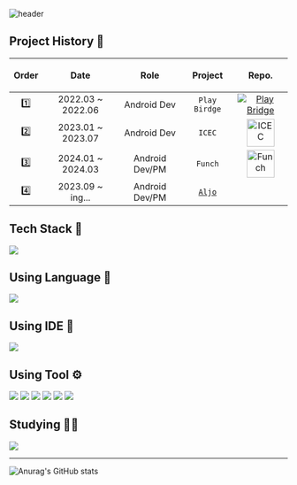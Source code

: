 ![header](https://capsule-render.vercel.app/api?type=waving&color=auto&height=200&section=header&text=Ham's%20Profile&fontSize=30)

## Project History 🎉

|<p align="center">Order</p>|<p align="center">Date</p>|<p align="center">Role</p>|<p align="center">Project</p>|<p align="center">Repo.</p>|
|:-----:|:--------:|:-----------------:|:--------------:|:--------------:|
|1️⃣| 2022.03 ~ 2022.06 | Android Dev | `Play Birdge`| <a href="https://github.com/TeamBridge-Project/PlayBridge-Android#readme"><img src="https://user-images.githubusercontent.com/54674781/223626749-e2209209-5927-4731-954d-9a43b21e896d.png" title="Play Bridge"></a> |
|2️⃣| 2023.01 ~ 2023.07 | Android Dev | `ICEC`| <a href="https://github.com/JobSeek-Void/ic-ec"><img width="50" height="50" src="https://github-production-user-asset-6210df.s3.amazonaws.com/54674781/272056036-79794c27-d46c-4b86-ba68-9f62576143e3.png" alt="ICEC" title="ICEC"></a> |
|3️⃣| 2024.01 ~ 2024.03 | Android Dev/PM | `Funch`| <a href="https://github.com/Nexters/Funch-AOS"><img width="50" height="50" src="https://github.com/Nexters/Funch-AOS/assets/54674781/4e820cf8-48df-4c94-8fd5-07a0fed62f22" title="Funch"></a> |
|4️⃣| 2023.09 ~ ing...  | Android Dev/PM | <a href="https://github.com/ASAP-Side/aljo-android">`Aljo`</a>|  |

## Tech Stack 📗

<img src="https://img.shields.io/badge/Android-3ddc84?style=flat&logo=Android&logoColor=white"/>

## Using Language 📢

<img src="https://img.shields.io/badge/Kotlin-7f52ff?style=flat&logo=Kotlin&logoColor=white"/>

## Using IDE 🔧

<img src="https://img.shields.io/badge/Android Studio-3ddc84?style=flat&logo=Android Studio&logoColor=white"/>

## Using Tool ⚙

<img src="https://img.shields.io/badge/Notion-000000?style=flat&logo=Notion&logoColor=white"/> <img src="https://img.shields.io/badge/Github-181717?style=flat&logo=Github&logoColor=white"/> <img src="https://img.shields.io/badge/Sourcetree-0052cc?style=flat&logo=Sourcetree&logoColor=white"/> <img src="https://img.shields.io/badge/Git-f05032?style=flat&logo=Git&logoColor=white"/> <img src="https://img.shields.io/badge/Discord-5865f2?style=flat&logo=Discord&logoColor=white"/> <img src="https://img.shields.io/badge/Postman-ff6c37?style=flat&logo=Postman&logoColor=white"/>

## Studying 👨‍💻

<img src="https://img.shields.io/badge/Jetpack Compose-4285f4?style=flat&logo=Jetpack Compose&logoColor=white"/>

***
![Anurag's GitHub stats](https://github-readme-stats.vercel.app/api?username=ham2174&show_icons=true&theme=merko)
  
